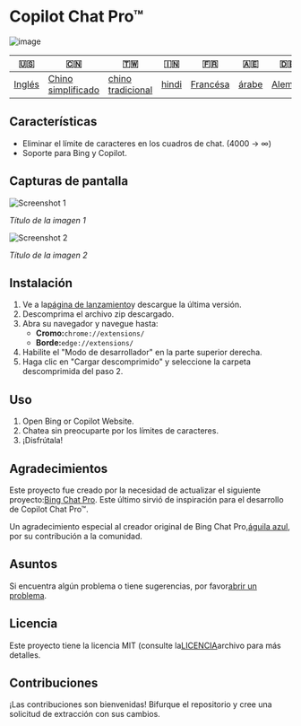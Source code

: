 # Copilot Chat Pro™

![image](https://user-images.githubusercontent.com/69091361/297645227-67e62dd6-9322-4622-aa35-f7624fdf8698.png)

| 🇺🇸                | 🇨🇳                                  | 🇹🇼                                 | 🇮🇳                  | 🇫🇷                     | 🇦🇪                  | 🇩🇪                   | 🇯🇵                    | 🇪🇸                    |
| ------------------- | ------------------------------------- | ------------------------------------ | --------------------- | ------------------------ | --------------------- | ---------------------- | ----------------------- | ----------------------- |
| [Inglés](README.md) | [Chino simplificado](README.zh-CN.md) | [chino tradicional](README.zh-TW.md) | [hindi](README.hi.md) | [Francésa](README.fr.md) | [árabe](README.ar.md) | [Alemán](README.de.md) | [japonés](README.ja.md) | [Español](README.es.md) |

## Características

-   Eliminar el límite de caracteres en los cuadros de chat. (4000 -> ∞)
-   Soporte para Bing y Copilot.

## Capturas de pantalla

![Screenshot 1](https://user-images.githubusercontent.com/69091361/297644441-b17ea2d1-94c4-4543-92fd-d094bb8187c6.png)

_Título de la imagen 1_

![Screenshot 2](https://user-images.githubusercontent.com/69091361/297644441-b17ea2d1-94c4-4543-92fd-d094bb8187c6.png)

_Título de la imagen 2_

## Instalación

1.  Ve a la[página de lanzamiento](https://github.com/qzxtu/Copilot-Chat-Pro/releases)y descargue la última versión.
2.  Descomprima el archivo zip descargado.
3.  Abra su navegador y navegue hasta:
    -   **Cromo:**`chrome://extensions/`
    -   **Borde:**`edge://extensions/`
4.  Habilite el "Modo de desarrollador" en la parte superior derecha.
5.  Haga clic en "Cargar descomprimido" y seleccione la carpeta descomprimida del paso 2.

## Uso

1.  Open Bing or Copilot Website.
2.  Chatea sin preocuparte por los límites de caracteres.
3.  ¡Disfrútala!

## Agradecimientos

Este proyecto fue creado por la necesidad de actualizar el siguiente proyecto:[Bing Chat Pro](https://github.com/blueagler/Bing-Chat-Pro). Este último sirvió de inspiración para el desarrollo de Copilot Chat Pro™.

Un agradecimiento especial al creador original de Bing Chat Pro,[águila azul](https://github.com/blueagler), por su contribución a la comunidad.

## Asuntos

Si encuentra algún problema o tiene sugerencias, por favor[abrir un problema](https://github.com/qzxtu/copilot-chat-pro/issues).

## Licencia

Este proyecto tiene la licencia MIT (consulte la[LICENCIA](LICENSE)archivo para más detalles.

## Contribuciones

¡Las contribuciones son bienvenidas! Bifurque el repositorio y cree una solicitud de extracción con sus cambios.
